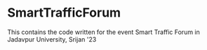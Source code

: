 # SmartTrafficForum
This contains the code written for the event Smart Traffic Forum in Jadavpur University, Srijan '23
